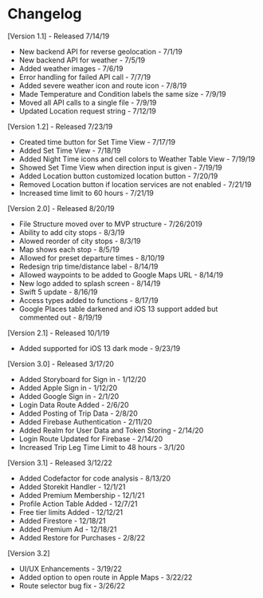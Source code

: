# Changelog

[Version 1.1] - Released 7/14/19
* New backend API for reverse geolocation - 7/1/19
* New backend API for weather - 7/5/19
* Added weather images - 7/6/19
* Error handling for failed API call - 7/7/19
* Added severe weather icon and  route icon - 7/8/19
* Made Temperature and Condition labels the same size - 7/9/19
* Moved all API calls to a single file - 7/9/19
* Updated Location request string - 7/12/19

[Version 1.2] - Released 7/23/19
* Created time button for Set Time View - 7/17/19
* Added Set Time View - 7/18/19
* Added Night Time icons and cell colors to Weather Table View - 7/19/19
* Showed Set Time View when direction input is given - 7/19/19
* Added Location button customized location button - 7/20/19
* Removed Location button if location services are not enabled - 7/21/19
* Increased time limit to 60 hours - 7/21/19

[Version 2.0] - Released 8/20/19
* File Structure moved over to MVP structure - 7/26/2019
* Ability to add city stops - 8/3/19
* Alowed reorder of city stops - 8/3/19
* Map shows each stop - 8/5/19
* Allowed for preset departure times - 8/10/19
* Redesign trip time/distance label - 8/14/19
* Allowed waypoints to be added to Google Maps URL - 8/14/19
* New logo added to splash screen - 8/14/19
* Swift 5 update - 8/16/19
* Access types added to functions - 8/17/19
* Google Places table darkened and iOS 13 support added but commented out - 8/19/19

[Version 2.1] - Released 10/1/19
* Added supported for iOS 13 dark mode - 9/23/19

[Version 3.0] - Released 3/17/20
* Added Storyboard for Sign in - 1/12/20
* Added Apple Sign in - 1/12/20
* Added Google Sign in - 2/1/20
* Login Data Route Added - 2/6/20
* Added Posting of Trip Data - 2/8/20
* Added Firebase Authentication - 2/11/20
* Added Realm for User Data and Token Storing - 2/14/20
* Login Route Updated for Firebase - 2/14/20
* Increased Trip Leg Time Limit to 48 hours - 3/1/20

[Version 3.1] - Released 3/12/22
* Added Codefactor for code analysis - 8/13/20
* Added Storekit Handler - 12/1/21
* Added Premium Membership - 12/1/21
* Profile Action Table Added - 12/7/21
* Free tier limits Added - 12/12/21
* Added Firestore - 12/18/21
* Added Premium Ad - 12/18/21
* Added Restore for Purchases - 2/8/22

[Version 3.2]
* UI/UX Enhancements - 3/19/22
* Added option to open route in Apple Maps - 3/22/22
* Route selector bug fix - 3/26/22
